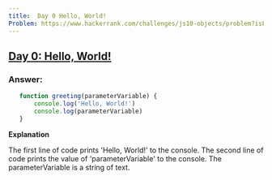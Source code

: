 ```yaml
---
title:  Day 0 Hello, World!
Problem: https://www.hackerrank.com/challenges/js10-objects/problem?isFullScreen=true
---
```


## [Day 0: Hello, World!](https://www.hackerrank.com/challenges/js10-objects/problem?isFullScreen=true)
### **Answer:**

 ```js
    function greeting(parameterVariable) {
        console.log('Hello, World!')
        console.log(parameterVariable)
    }
  ```
  
**Explanation**

The first line of code prints 'Hello, World!' to the console. The second line of code prints the value of 'parameterVariable' to the console. The parameterVariable is a string of text.
